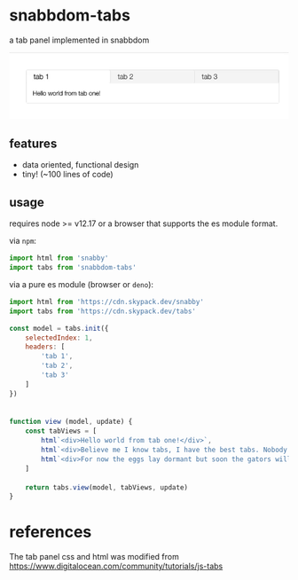 # snabbdom-tabs

a tab panel implemented in snabbdom

![alt text](example.png "screenshot")


## features

* data oriented, functional design
* tiny! (~100 lines of code)


## usage

requires node >= v12.17 or a browser that supports the es module format.


via `npm`:
```javascript
import html from 'snabby'
import tabs from 'snabbdom-tabs'
```

via a pure es module (browser or `deno`):
```javascript
import html from 'https://cdn.skypack.dev/snabby'
import tabs from 'https://cdn.skypack.dev/tabs'
```

```javascript
const model = tabs.init({
    selectedIndex: 1,
    headers: [
        'tab 1',
        'tab 2',
        'tab 3'
    ]
})


function view (model, update) {
    const tabViews = [
        html`<div>Hello world from tab one!</div>`,
        html`<div>Believe me I know tabs, I have the best tabs. Nobody does tabs like I do.</div>`,
        html`<div>For now the eggs lay dormant but soon the gators will rise from the swamps.</div>`
    ]

    return tabs.view(model, tabViews, update)
}
```


# references

The tab panel css and html was modified from https://www.digitalocean.com/community/tutorials/js-tabs
